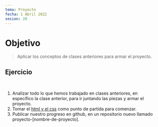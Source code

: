 ```yaml
---
tema: Proyecto
fecha: 1 Abril 2022
sesion: 20
---
```


# Objetivo

> Aplicar los conceptos de clases anteriores para armar el proyecto.

## Ejercicio

<br>

1. Analizar todo lo que hemos trabajado en clases anteriores, en específico la clase anterior, para ir juntando las piezas y armar el proyecto.
2. Tomar el [html y el css](https://gist.github.com/venturamichel/64bd92e0d8cbc5e555f438196c6ba8c1) como punto de partida para comenzar.
3. Publicar nuestro progreso en github, en un repositorio nuevo llamado proyecto-[nombre-de-proyecto].
